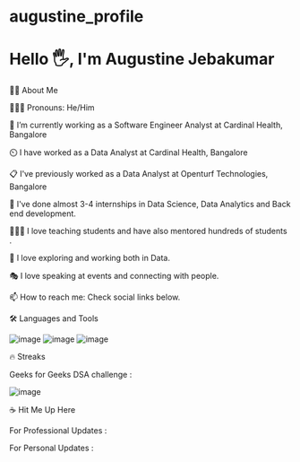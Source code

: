 # augustine_profile

# Hello 🖐️, I'm Augustine Jebakumar

👩‍💻 About Me

👩🏻‍💻 Pronouns: He/Him

💼 I’m currently working as a Software Engineer Analyst at Cardinal Health, Bangalore

⏲️ I have worked as a Data Analyst at Cardinal Health, Bangalore

📋 I've previously worked as a Data Analyst at Openturf Technologies, Bangalore

🎒 I've done almost 3-4 internships in Data Science, Data Analytics and Back end development.

👩🏻‍🏫 I love teaching students and have also mentored hundreds of students .

🧭 I love exploring and working both in Data.

🎭 I love speaking at events and connecting with people.

📫 How to reach me: Check social links below.

🛠️ Languages and Tools

![image](https://github.com/user-attachments/assets/81d4cf0a-8cb5-4a94-9d59-3e2b3b574220)
![image](https://github.com/user-attachments/assets/7ec2ee7b-ec34-4852-868e-2fa5d7bad33d)
![image](https://github.com/user-attachments/assets/5040728b-458c-47f1-9d17-45250fd5d4a3)

🔥 Streaks

Geeks for Geeks DSA challenge :

![image](https://github.com/user-attachments/assets/e7bc36c0-501d-4c5c-b602-495a2c7f53e3)

☕ Hit Me Up Here

For Professional Updates :

For Personal Updates :

